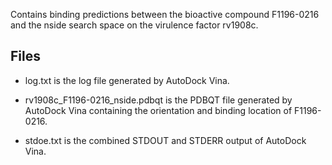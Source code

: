 Contains binding predictions between the bioactive compound F1196-0216 and the nside search space on the virulence factor rv1908c.

## Files

- log.txt is the log file generated by AutoDock Vina.

- rv1908c_F1196-0216_nside.pdbqt is the PDBQT file generated by AutoDock Vina containing the orientation and binding location of F1196-0216.

- stdoe.txt is the combined STDOUT and STDERR output of AutoDock Vina.

